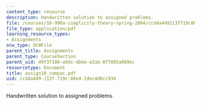 ```yaml
---
content_type: resource
description: Handwritten solution to assigned problems.
file: /courses/18-996a-simplicity-theory-spring-2004/ccd4a449113f719c06e42dec4d6cc934_assign10_compac.pdf
file_type: application/pdf
learning_resource_types:
- Assignments
ocw_type: OCWFile
parent_title: Assignments
parent_type: CourseSection
parent_uid: 49f37188-a0dc-dbbe-e2ab-8f7005a009ec
resourcetype: Document
title: assign10_compac.pdf
uid: ccd4a449-113f-719c-06e4-2dec4d6cc934
---
```

Handwritten solution to assigned problems.


